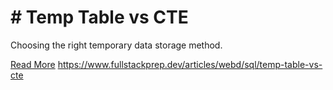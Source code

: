 # # Temp Table vs CTE

Choosing the right temporary data storage method.

[Read More](https://www.fullstackprep.dev/articles/webd/sql/temp-table-vs-cte) https://www.fullstackprep.dev/articles/webd/sql/temp-table-vs-cte